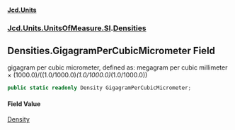 #### [Jcd.Units](index.md 'index')
### [Jcd.Units.UnitsOfMeasure.SI](Jcd.Units.UnitsOfMeasure.SI.md 'Jcd.Units.UnitsOfMeasure.SI').[Densities](Densities.md 'Jcd.Units.UnitsOfMeasure.SI.Densities')

## Densities.GigagramPerCubicMicrometer Field

gigagram per cubic micrometer, defined as: megagram per cubic millimeter × (1000.0)/((1.0/1000.0)*(1.0/1000.0)*(1.0/1000.0))

```csharp
public static readonly Density GigagramPerCubicMicrometer;
```

#### Field Value
[Density](Density.md 'Jcd.Units.UnitTypes.Density')